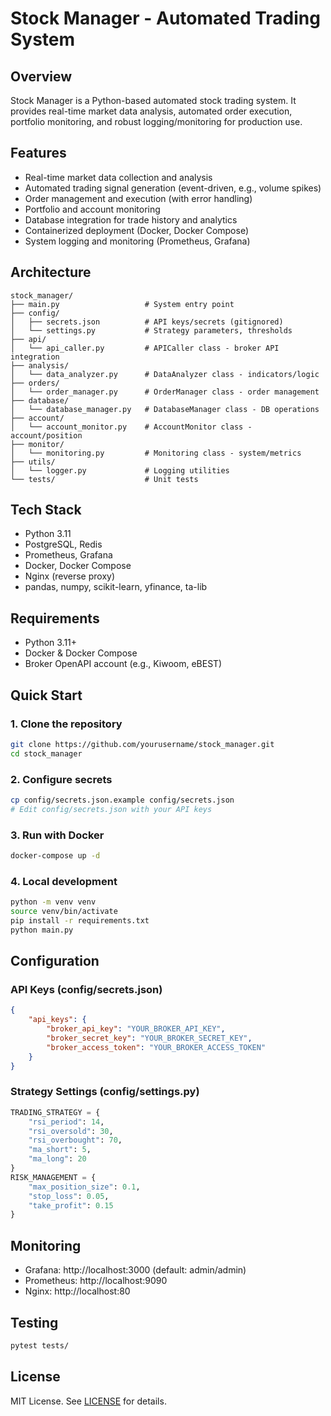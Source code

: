# Stock Manager - Automated Trading System

## Overview
Stock Manager is a Python-based automated stock trading system. It provides real-time market data analysis, automated order execution, portfolio monitoring, and robust logging/monitoring for production use.

## Features
- Real-time market data collection and analysis
- Automated trading signal generation (event-driven, e.g., volume spikes)
- Order management and execution (with error handling)
- Portfolio and account monitoring
- Database integration for trade history and analytics
- Containerized deployment (Docker, Docker Compose)
- System logging and monitoring (Prometheus, Grafana)

## Architecture
```
stock_manager/
├── main.py                   # System entry point
├── config/
│   ├── secrets.json          # API keys/secrets (gitignored)
│   └── settings.py           # Strategy parameters, thresholds
├── api/
│   └── api_caller.py         # APICaller class - broker API integration
├── analysis/
│   └── data_analyzer.py      # DataAnalyzer class - indicators/logic
├── orders/
│   └── order_manager.py      # OrderManager class - order management
├── database/
│   └── database_manager.py   # DatabaseManager class - DB operations
├── account/
│   └── account_monitor.py    # AccountMonitor class - account/position
├── monitor/
│   └── monitoring.py         # Monitoring class - system/metrics
├── utils/
│   └── logger.py             # Logging utilities
└── tests/                    # Unit tests
```

## Tech Stack
- Python 3.11
- PostgreSQL, Redis
- Prometheus, Grafana
- Docker, Docker Compose
- Nginx (reverse proxy)
- pandas, numpy, scikit-learn, yfinance, ta-lib

## Requirements
- Python 3.11+
- Docker & Docker Compose
- Broker OpenAPI account (e.g., Kiwoom, eBEST)

## Quick Start

### 1. Clone the repository
```bash
git clone https://github.com/yourusername/stock_manager.git
cd stock_manager
```

### 2. Configure secrets
```bash
cp config/secrets.json.example config/secrets.json
# Edit config/secrets.json with your API keys
```

### 3. Run with Docker
```bash
docker-compose up -d
```

### 4. Local development
```bash
python -m venv venv
source venv/bin/activate
pip install -r requirements.txt
python main.py
```

## Configuration

### API Keys (config/secrets.json)
```json
{
    "api_keys": {
        "broker_api_key": "YOUR_BROKER_API_KEY",
        "broker_secret_key": "YOUR_BROKER_SECRET_KEY",
        "broker_access_token": "YOUR_BROKER_ACCESS_TOKEN"
    }
}
```

### Strategy Settings (config/settings.py)
```python
TRADING_STRATEGY = {
    "rsi_period": 14,
    "rsi_oversold": 30,
    "rsi_overbought": 70,
    "ma_short": 5,
    "ma_long": 20
}
RISK_MANAGEMENT = {
    "max_position_size": 0.1,
    "stop_loss": 0.05,
    "take_profit": 0.15
}
```

## Monitoring
- Grafana: http://localhost:3000 (default: admin/admin)
- Prometheus: http://localhost:9090
- Nginx: http://localhost:80

## Testing
```bash
pytest tests/
```

## License
MIT License. See [LICENSE](LICENSE) for details. 